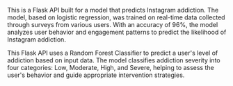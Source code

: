 This is a Flask API built for a model that predicts Instagram addiction. The model, based on logistic regression, was trained on real-time data collected through surveys from various users. With an accuracy of 96%, the model analyzes user behavior and engagement patterns to predict the likelihood of Instagram addiction.

This Flask API uses a Random Forest Classifier to predict a user's level of addiction based on input data. The model classifies addiction severity into four categories: Low, Moderate, High, and Severe, helping to assess the user's behavior and guide appropriate intervention strategies.
